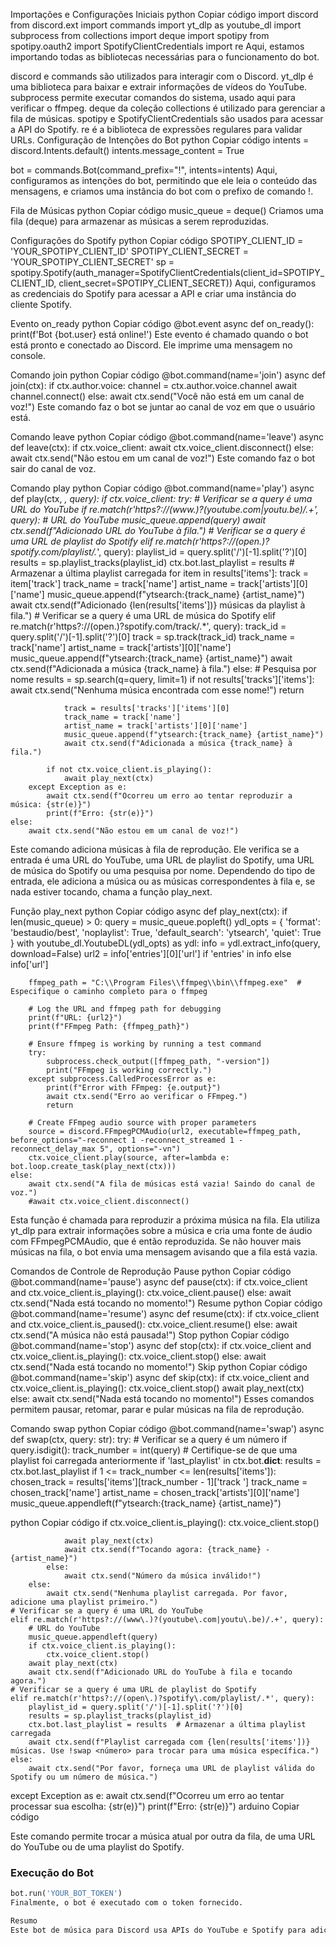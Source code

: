 Importações e Configurações Iniciais
python
Copiar código
import discord
from discord.ext import commands
import yt_dlp as youtube_dl
import subprocess
from collections import deque
import spotipy
from spotipy.oauth2 import SpotifyClientCredentials
import re
Aqui, estamos importando todas as bibliotecas necessárias para o funcionamento do bot.

discord e commands são utilizados para interagir com o Discord.
yt_dlp é uma biblioteca para baixar e extrair informações de vídeos do YouTube.
subprocess permite executar comandos do sistema, usado aqui para verificar o ffmpeg.
deque da coleção collections é utilizado para gerenciar a fila de músicas.
spotipy e SpotifyClientCredentials são usados para acessar a API do Spotify.
re é a biblioteca de expressões regulares para validar URLs.
Configuração de Intenções do Bot
python
Copiar código
intents = discord.Intents.default()
intents.message_content = True

bot = commands.Bot(command_prefix="!", intents=intents)
Aqui, configuramos as intenções do bot, permitindo que ele leia o conteúdo das mensagens, e criamos uma instância do bot com o prefixo de comando !.

Fila de Músicas
python
Copiar código
music_queue = deque()
Criamos uma fila (deque) para armazenar as músicas a serem reproduzidas.

Configurações do Spotify
python
Copiar código
SPOTIPY_CLIENT_ID = 'YOUR_SPOTIPY_CLIENT_ID'
SPOTIPY_CLIENT_SECRET = 'YOUR_SPOTIPY_CLIENT_SECRET'
sp = spotipy.Spotify(auth_manager=SpotifyClientCredentials(client_id=SPOTIPY_CLIENT_ID, client_secret=SPOTIPY_CLIENT_SECRET))
Aqui, configuramos as credenciais do Spotify para acessar a API e criar uma instância do cliente Spotify.

Evento on_ready
python
Copiar código
@bot.event
async def on_ready():
    print(f'Bot {bot.user} está online!')
Este evento é chamado quando o bot está pronto e conectado ao Discord. Ele imprime uma mensagem no console.

Comando join
python
Copiar código
@bot.command(name='join')
async def join(ctx):
    if ctx.author.voice:
        channel = ctx.author.voice.channel
        await channel.connect()
    else:
        await ctx.send("Você não está em um canal de voz!")
Este comando faz o bot se juntar ao canal de voz em que o usuário está.

Comando leave
python
Copiar código
@bot.command(name='leave')
async def leave(ctx):
    if ctx.voice_client:
        await ctx.voice_client.disconnect()
    else:
        await ctx.send("Não estou em um canal de voz!")
Este comando faz o bot sair do canal de voz.

Comando play
python
Copiar código
@bot.command(name='play')
async def play(ctx, *, query):
    if ctx.voice_client:
        try:
            # Verificar se a query é uma URL do YouTube
            if re.match(r'https?://(www\.)?(youtube\.com|youtu\.be)/.+', query):
                # URL do YouTube
                music_queue.append(query)
                await ctx.send(f"Adicionado URL do YouTube à fila.")
            # Verificar se a query é uma URL de playlist do Spotify
            elif re.match(r'https?://(open\.)?spotify\.com/playlist/.*', query):
                playlist_id = query.split('/')[-1].split('?')[0]
                results = sp.playlist_tracks(playlist_id)
                ctx.bot.last_playlist = results  # Armazenar a última playlist carregada
                for item in results['items']:
                    track = item['track']
                    track_name = track['name']
                    artist_name = track['artists'][0]['name']
                    music_queue.append(f"ytsearch:{track_name} {artist_name}")
                await ctx.send(f"Adicionado {len(results['items'])} músicas da playlist à fila.")
            # Verificar se a query é uma URL de música do Spotify
            elif re.match(r'https?://(open\.)?spotify\.com/track/.*', query):
                track_id = query.split('/')[-1].split('?')[0]
                track = sp.track(track_id)
                track_name = track['name']
                artist_name = track['artists'][0]['name']
                music_queue.append(f"ytsearch:{track_name} {artist_name}")
                await ctx.send(f"Adicionada a música {track_name} à fila.")
            else:
                # Pesquisa por nome
                results = sp.search(q=query, limit=1)
                if not results['tracks']['items']:
                    await ctx.send("Nenhuma música encontrada com esse nome!")
                    return

                track = results['tracks']['items'][0]
                track_name = track['name']
                artist_name = track['artists'][0]['name']
                music_queue.append(f"ytsearch:{track_name} {artist_name}")
                await ctx.send(f"Adicionada a música {track_name} à fila.")

            if not ctx.voice_client.is_playing():
                await play_next(ctx)
        except Exception as e:
            await ctx.send(f"Ocorreu um erro ao tentar reproduzir a música: {str(e)}")
            print(f"Erro: {str(e)}")
    else:
        await ctx.send("Não estou em um canal de voz!")
Este comando adiciona músicas à fila de reprodução. Ele verifica se a entrada é uma URL do YouTube, uma URL de playlist do Spotify, uma URL de música do Spotify ou uma pesquisa por nome. Dependendo do tipo de entrada, ele adiciona a música ou as músicas correspondentes à fila e, se nada estiver tocando, chama a função play_next.

Função play_next
python
Copiar código
async def play_next(ctx):
    if len(music_queue) > 0:
        query = music_queue.popleft()
        ydl_opts = {
            'format': 'bestaudio/best',
            'noplaylist': True,
            'default_search': 'ytsearch',
            'quiet': True
        }
        with youtube_dl.YoutubeDL(ydl_opts) as ydl:
            info = ydl.extract_info(query, download=False)
            url2 = info['entries'][0]['url'] if 'entries' in info else info['url']
        
        ffmpeg_path = "C:\\Program Files\\ffmpeg\\bin\\ffmpeg.exe"  # Especifique o caminho completo para o ffmpeg

        # Log the URL and ffmpeg path for debugging
        print(f"URL: {url2}")
        print(f"FFmpeg Path: {ffmpeg_path}")

        # Ensure ffmpeg is working by running a test command
        try:
            subprocess.check_output([ffmpeg_path, "-version"])
            print("FFmpeg is working correctly.")
        except subprocess.CalledProcessError as e:
            print(f"Error with FFmpeg: {e.output}")
            await ctx.send("Erro ao verificar o FFmpeg.")
            return

        # Create FFmpeg audio source with proper parameters
        source = discord.FFmpegPCMAudio(url2, executable=ffmpeg_path, before_options="-reconnect 1 -reconnect_streamed 1 -reconnect_delay_max 5", options="-vn")
        ctx.voice_client.play(source, after=lambda e: bot.loop.create_task(play_next(ctx)))
    else:
        await ctx.send("A fila de músicas está vazia! Saindo do canal de voz.")
        #await ctx.voice_client.disconnect()
Esta função é chamada para reproduzir a próxima música na fila. Ela utiliza yt_dlp para extrair informações sobre a música e cria uma fonte de áudio com FFmpegPCMAudio, que é então reproduzida. Se não houver mais músicas na fila, o bot envia uma mensagem avisando que a fila está vazia.

Comandos de Controle de Reprodução
Pause
python
Copiar código
@bot.command(name='pause')
async def pause(ctx):
    if ctx.voice_client and ctx.voice_client.is_playing():
        ctx.voice_client.pause()
    else:
        await ctx.send("Nada está tocando no momento!")
Resume
python
Copiar código
@bot.command(name='resume')
async def resume(ctx):
    if ctx.voice_client and ctx.voice_client.is_paused():
        ctx.voice_client.resume()
    else:
        await ctx.send("A música não está pausada!")
Stop
python
Copiar código
@bot.command(name='stop')
async def stop(ctx):
    if ctx.voice_client and ctx.voice_client.is_playing():
        ctx.voice_client.stop()
    else:
        await ctx.send("Nada está tocando no momento!")
Skip
python
Copiar código
@bot.command(name='skip')
async def skip(ctx):
    if ctx.voice_client and ctx.voice_client.is_playing():
        ctx.voice_client.stop()
        await play_next(ctx)
    else:
        await ctx.send("Nada está tocando no momento!")
Esses comandos permitem pausar, retomar, parar e pular músicas na fila de reprodução.

Comando swap
python
Copiar código
@bot.command(name='swap')
async def swap(ctx, query: str):
    try:
        # Verificar se a query é um número
        if query.isdigit():
            track_number = int(query)
            # Certifique-se de que uma playlist foi carregada anteriormente
            if 'last_playlist' in ctx.bot.__dict__:
                results = ctx.bot.last_playlist
                if 1 <= track_number <= len(results['items']):
                    chosen_track = results['items'][track_number - 1]['track
']
track_name = chosen_track['name']
artist_name = chosen_track['artists'][0]['name']
music_queue.appendleft(f"ytsearch:{track_name} {artist_name}")

python
Copiar código
                if ctx.voice_client.is_playing():
                    ctx.voice_client.stop()

                await play_next(ctx)
                await ctx.send(f"Tocando agora: {track_name} - {artist_name}")
            else:
                await ctx.send("Número da música inválido!")
        else:
            await ctx.send("Nenhuma playlist carregada. Por favor, adicione uma playlist primeiro.")
    # Verificar se a query é uma URL do YouTube
    elif re.match(r'https?://(www\.)?(youtube\.com|youtu\.be)/.+', query):
        # URL do YouTube
        music_queue.appendleft(query)
        if ctx.voice_client.is_playing():
            ctx.voice_client.stop()
        await play_next(ctx)
        await ctx.send(f"Adicionado URL do YouTube à fila e tocando agora.")
    # Verificar se a query é uma URL de playlist do Spotify
    elif re.match(r'https?://(open\.)?spotify\.com/playlist/.*', query):
        playlist_id = query.split('/')[-1].split('?')[0]
        results = sp.playlist_tracks(playlist_id)
        ctx.bot.last_playlist = results  # Armazenar a última playlist carregada
        await ctx.send(f"Playlist carregada com {len(results['items'])} músicas. Use !swap <número> para trocar para uma música específica.")
    else:
        await ctx.send("Por favor, forneça uma URL de playlist válida do Spotify ou um número de música.")
except Exception as e:
    await ctx.send(f"Ocorreu um erro ao tentar processar sua escolha: {str(e)}")
    print(f"Erro: {str(e)}")
arduino
Copiar código

Este comando permite trocar a música atual por outra da fila, de uma URL do YouTube ou de uma playlist do Spotify.

### Execução do Bot

```python
bot.run('YOUR_BOT_TOKEN')
Finalmente, o bot é executado com o token fornecido.

Resumo
Este bot de música para Discord usa APIs do YouTube e Spotify para adicionar músicas a uma fila e reproduzi-las em um canal de voz. Ele inclui comandos para controle de reprodução, como pausar, retomar, parar, pular e trocar músicas.
